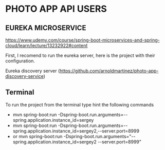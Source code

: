 # PHOTO APP API USERS 

## EUREKA MICROSERVICE
https://www.udemy.com/course/spring-boot-microservices-and-spring-cloud/learn/lecture/13232922#content

First, I recomend to run the eureka server, here is the project with their configuration.

Eureka discovery server (https://github.com/arnoldmartinez/photo-app-discovery-service)

## Terminal

To run the project from the terminal type hint the following commands

- mvn spring-boot:run -Dspring-boot.run.arguments=--spring.application.instance_id=sergey
- mvn spring-boot:run -Dspring-boot.run.arguments=--spring.application.instance_id=sergey2,--server.port=8999
- or mvn spring-boot:run -Dspring-boot.run.arguments="--spring.application.instance_id=sergey2 --server.port=8999"